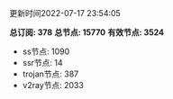 更新时间2022-07-17 23:54:05

**总订阅: 378**
**总节点: 15770**
**有效节点: 3524**
- ss节点: 1090
- ssr节点: 14
- trojan节点: 387
- v2ray节点: 2033
